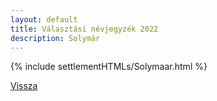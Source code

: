 ```yaml
---
layout: default
title: Választási névjegyzék 2022
description: Solymár
---
```


{% include settlementHTMLs/Solymaar.html %}

[Vissza](../)